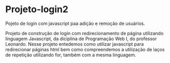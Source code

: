 # Projeto-login2
Pojeto de login com javascript paa adição e remoção de usuários.

Projeto de construção de login com redirecionamento de página utilizando linguagem Javascript, da diciplina de Programação Web I, do professor Leonardo.
Nesse projeto entedemos como utilizar javascript para redirecionar páginas html bem como compreendemos a utilização de laços de repetição utilizando for, também com a mesma linguagem.  